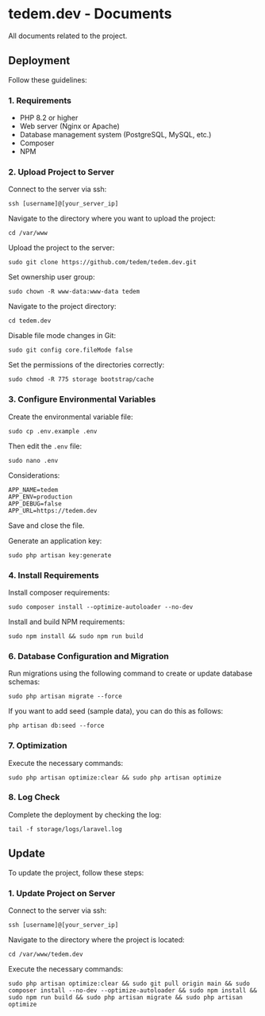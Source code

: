 # tedem.dev - Documents

All documents related to the project.

## Deployment

Follow these guidelines:

### 1. Requirements

- PHP 8.2 or higher
- Web server (Nginx or Apache)
- Database management system (PostgreSQL, MySQL, etc.)
- Composer
- NPM

### 2. Upload Project to Server

Connect to the server via ssh:

```shell
ssh [username]@[your_server_ip]
```

Navigate to the directory where you want to upload the project:

```shell
cd /var/www
```

Upload the project to the server:

```shell
sudo git clone https://github.com/tedem/tedem.dev.git
```

Set ownership user group:

```shell
sudo chown -R www-data:www-data tedem
```

Navigate to the project directory:

```shell
cd tedem.dev
```

Disable file mode changes in Git:

```shell
sudo git config core.fileMode false
```

Set the permissions of the directories correctly:

```shell
sudo chmod -R 775 storage bootstrap/cache
```

### 3. Configure Environmental Variables

Create the environmental variable file:

```shell
sudo cp .env.example .env
```

Then edit the `.env` file:

```shell
sudo nano .env
```

Considerations:

```text
APP_NAME=tedem
APP_ENV=production
APP_DEBUG=false
APP_URL=https://tedem.dev
```

Save and close the file.

Generate an application key:

```shell
sudo php artisan key:generate
```

### 4. Install Requirements

Install composer requirements:

```shell
sudo composer install --optimize-autoloader --no-dev
```

Install and build NPM requirements:

```shell
sudo npm install && sudo npm run build
```

### 6. Database Configuration and Migration

Run migrations using the following command to create or update database schemas:

```shell
sudo php artisan migrate --force
```

If you want to add seed (sample data), you can do this as follows:

```shell
php artisan db:seed --force
```

### 7. Optimization

Execute the necessary commands:

```shell
sudo php artisan optimize:clear && sudo php artisan optimize
```

### 8. Log Check

Complete the deployment by checking the log:

```shell
tail -f storage/logs/laravel.log
```

## Update

To update the project, follow these steps:

### 1. Update Project on Server

Connect to the server via ssh:

```shell
ssh [username]@[your_server_ip]
```

Navigate to the directory where the project is located:

```shell
cd /var/www/tedem.dev
```

Execute the necessary commands:

```shell
sudo php artisan optimize:clear && sudo git pull origin main && sudo composer install --no-dev --optimize-autoloader && sudo npm install && sudo npm run build && sudo php artisan migrate && sudo php artisan optimize
```
